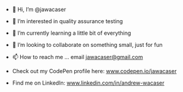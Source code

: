 - 👋 Hi, I’m @jawacaser
- 👀 I’m interested in quality assurance testing
- 🌱 I’m currently learning a little bit of everything
- 💞️ I’m looking to collaborate on something small, just for fun
- 📫 How to reach me ... email jawacaser@gmail.com

- Check out my CodePen profile here: www.codepen.io/jawacaser
- Find me on LinkedIn: www.linkedin.com/in/andrew-wacaser
<!---
jawacaser/jawacaser is a ✨ special ✨ repository because its `README.md` (this file) appears on your GitHub profile.
You can click the Preview link to take a look at your changes.
--->
